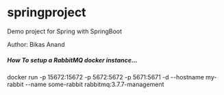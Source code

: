 # springproject
Demo project for Spring with SpringBoot

Author: Bikas Anand

##### How To setup a RabbitMQ docker instance...
docker run -p 15672:15672 -p 5672:5672 -p 5671:5671 -d --hostname my-rabbit --name some-rabbit rabbitmq:3.7.7-management
